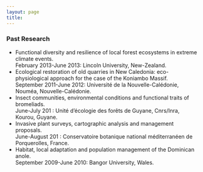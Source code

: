 ```yaml
---
layout: page
title:
---
```



### Past Research
- Functional diversity and resilience of local forest ecosystems in extreme climate events.
<br/>February 2013-June 2013: Lincoln University, New-Zealand.
- Ecological restoration of old quarries in New Caledonia: eco-physiological approach for the case of the Koniambo Massif.
<br/> September 2011-June 2012: Université de la Nouvelle-Calédonie, Nouméa, Nouvelle-Calédonie.
- Insect communities, environmental conditions and functional traits of bromeliads.
<br/> June-July 201 : Unité d’écologie des forêts de Guyane, Cnrs/Inra, Kourou, Guyane.
- Invasive plant surveys, cartographic analysis and management proposals.
<br/>June-August 201 : Conservatoire botanique national méditerranéen de Porquerolles, France.
- Habitat, local adaptation and population management of the Dominican anole.
<br/>September 2009-June 2010: Bangor University, Wales.
